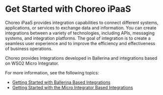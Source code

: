 # Get Started with Choreo iPaaS

Choreo iPaaS provides integration capabilities to connect different systems, applications, or services to exchange data and information. You can create integrations between a variety of technologies, including APIs, messaging systems, and integration platforms. The goal of integration is to create a seamless user experience and to improve the efficiency and effectiveness of business operations.

Choreo provides Integrations developed in Ballerina and integrations based on WSO2 Micro Integrator.

For more information, see the following topics:

- [Getting Started with Ballerina Based Integrations](ballerina/develop-integrations-with-ballerina.md)
- [Getting Started with the Micro Integrator Based Integrations](micro-integrator/develop-integrations-with-integration-studio.md)
